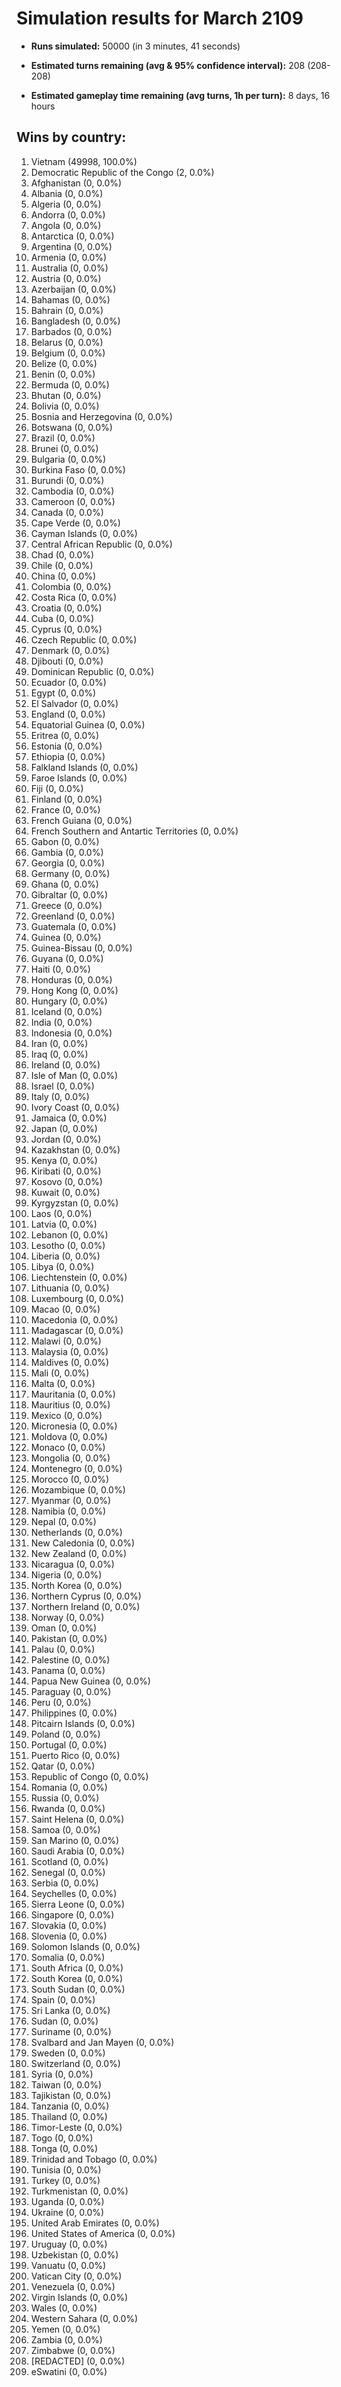 # Simulation results for March 2109

* **Runs simulated:** 50000 (in 3 minutes, 41 seconds)

* **Estimated turns remaining (avg & 95% confidence interval):** 208 (208-208)

* **Estimated gameplay time remaining (avg turns, 1h per turn):** 8 days, 16 hours

## Wins by country:
1. Vietnam (49998, 100.0%)
2. Democratic Republic of the Congo (2, 0.0%)
3. Afghanistan (0, 0.0%)
4. Albania (0, 0.0%)
5. Algeria (0, 0.0%)
6. Andorra (0, 0.0%)
7. Angola (0, 0.0%)
8. Antarctica (0, 0.0%)
9. Argentina (0, 0.0%)
10. Armenia (0, 0.0%)
11. Australia (0, 0.0%)
12. Austria (0, 0.0%)
13. Azerbaijan (0, 0.0%)
14. Bahamas (0, 0.0%)
15. Bahrain (0, 0.0%)
16. Bangladesh (0, 0.0%)
17. Barbados (0, 0.0%)
18. Belarus (0, 0.0%)
19. Belgium (0, 0.0%)
20. Belize (0, 0.0%)
21. Benin (0, 0.0%)
22. Bermuda (0, 0.0%)
23. Bhutan (0, 0.0%)
24. Bolivia (0, 0.0%)
25. Bosnia and Herzegovina (0, 0.0%)
26. Botswana (0, 0.0%)
27. Brazil (0, 0.0%)
28. Brunei (0, 0.0%)
29. Bulgaria (0, 0.0%)
30. Burkina Faso (0, 0.0%)
31. Burundi (0, 0.0%)
32. Cambodia (0, 0.0%)
33. Cameroon (0, 0.0%)
34. Canada (0, 0.0%)
35. Cape Verde (0, 0.0%)
36. Cayman Islands (0, 0.0%)
37. Central African Republic (0, 0.0%)
38. Chad (0, 0.0%)
39. Chile (0, 0.0%)
40. China (0, 0.0%)
41. Colombia (0, 0.0%)
42. Costa Rica (0, 0.0%)
43. Croatia (0, 0.0%)
44. Cuba (0, 0.0%)
45. Cyprus (0, 0.0%)
46. Czech Republic (0, 0.0%)
47. Denmark (0, 0.0%)
48. Djibouti (0, 0.0%)
49. Dominican Republic (0, 0.0%)
50. Ecuador (0, 0.0%)
51. Egypt (0, 0.0%)
52. El Salvador (0, 0.0%)
53. England (0, 0.0%)
54. Equatorial Guinea (0, 0.0%)
55. Eritrea (0, 0.0%)
56. Estonia (0, 0.0%)
57. Ethiopia (0, 0.0%)
58. Falkland Islands (0, 0.0%)
59. Faroe Islands (0, 0.0%)
60. Fiji (0, 0.0%)
61. Finland (0, 0.0%)
62. France (0, 0.0%)
63. French Guiana (0, 0.0%)
64. French Southern and Antartic Territories (0, 0.0%)
65. Gabon (0, 0.0%)
66. Gambia (0, 0.0%)
67. Georgia (0, 0.0%)
68. Germany (0, 0.0%)
69. Ghana (0, 0.0%)
70. Gibraltar (0, 0.0%)
71. Greece (0, 0.0%)
72. Greenland (0, 0.0%)
73. Guatemala (0, 0.0%)
74. Guinea (0, 0.0%)
75. Guinea-Bissau (0, 0.0%)
76. Guyana (0, 0.0%)
77. Haiti (0, 0.0%)
78. Honduras (0, 0.0%)
79. Hong Kong (0, 0.0%)
80. Hungary (0, 0.0%)
81. Iceland (0, 0.0%)
82. India (0, 0.0%)
83. Indonesia (0, 0.0%)
84. Iran (0, 0.0%)
85. Iraq (0, 0.0%)
86. Ireland (0, 0.0%)
87. Isle of Man (0, 0.0%)
88. Israel (0, 0.0%)
89. Italy (0, 0.0%)
90. Ivory Coast (0, 0.0%)
91. Jamaica (0, 0.0%)
92. Japan (0, 0.0%)
93. Jordan (0, 0.0%)
94. Kazakhstan (0, 0.0%)
95. Kenya (0, 0.0%)
96. Kiribati (0, 0.0%)
97. Kosovo (0, 0.0%)
98. Kuwait (0, 0.0%)
99. Kyrgyzstan (0, 0.0%)
100. Laos (0, 0.0%)
101. Latvia (0, 0.0%)
102. Lebanon (0, 0.0%)
103. Lesotho (0, 0.0%)
104. Liberia (0, 0.0%)
105. Libya (0, 0.0%)
106. Liechtenstein (0, 0.0%)
107. Lithuania (0, 0.0%)
108. Luxembourg (0, 0.0%)
109. Macao (0, 0.0%)
110. Macedonia (0, 0.0%)
111. Madagascar (0, 0.0%)
112. Malawi (0, 0.0%)
113. Malaysia (0, 0.0%)
114. Maldives (0, 0.0%)
115. Mali (0, 0.0%)
116. Malta (0, 0.0%)
117. Mauritania (0, 0.0%)
118. Mauritius (0, 0.0%)
119. Mexico (0, 0.0%)
120. Micronesia (0, 0.0%)
121. Moldova (0, 0.0%)
122. Monaco (0, 0.0%)
123. Mongolia (0, 0.0%)
124. Montenegro (0, 0.0%)
125. Morocco (0, 0.0%)
126. Mozambique (0, 0.0%)
127. Myanmar (0, 0.0%)
128. Namibia (0, 0.0%)
129. Nepal (0, 0.0%)
130. Netherlands (0, 0.0%)
131. New Caledonia (0, 0.0%)
132. New Zealand (0, 0.0%)
133. Nicaragua (0, 0.0%)
134. Nigeria (0, 0.0%)
135. North Korea (0, 0.0%)
136. Northern Cyprus (0, 0.0%)
137. Northern Ireland (0, 0.0%)
138. Norway (0, 0.0%)
139. Oman (0, 0.0%)
140. Pakistan (0, 0.0%)
141. Palau (0, 0.0%)
142. Palestine (0, 0.0%)
143. Panama (0, 0.0%)
144. Papua New Guinea (0, 0.0%)
145. Paraguay (0, 0.0%)
146. Peru (0, 0.0%)
147. Philippines (0, 0.0%)
148. Pitcairn Islands (0, 0.0%)
149. Poland (0, 0.0%)
150. Portugal (0, 0.0%)
151. Puerto Rico (0, 0.0%)
152. Qatar (0, 0.0%)
153. Republic of Congo (0, 0.0%)
154. Romania (0, 0.0%)
155. Russia (0, 0.0%)
156. Rwanda (0, 0.0%)
157. Saint Helena (0, 0.0%)
158. Samoa (0, 0.0%)
159. San Marino (0, 0.0%)
160. Saudi Arabia (0, 0.0%)
161. Scotland (0, 0.0%)
162. Senegal (0, 0.0%)
163. Serbia (0, 0.0%)
164. Seychelles (0, 0.0%)
165. Sierra Leone (0, 0.0%)
166. Singapore (0, 0.0%)
167. Slovakia (0, 0.0%)
168. Slovenia (0, 0.0%)
169. Solomon Islands (0, 0.0%)
170. Somalia (0, 0.0%)
171. South Africa (0, 0.0%)
172. South Korea (0, 0.0%)
173. South Sudan (0, 0.0%)
174. Spain (0, 0.0%)
175. Sri Lanka (0, 0.0%)
176. Sudan (0, 0.0%)
177. Suriname (0, 0.0%)
178. Svalbard and Jan Mayen (0, 0.0%)
179. Sweden (0, 0.0%)
180. Switzerland (0, 0.0%)
181. Syria (0, 0.0%)
182. Taiwan (0, 0.0%)
183. Tajikistan (0, 0.0%)
184. Tanzania (0, 0.0%)
185. Thailand (0, 0.0%)
186. Timor-Leste (0, 0.0%)
187. Togo (0, 0.0%)
188. Tonga (0, 0.0%)
189. Trinidad and Tobago (0, 0.0%)
190. Tunisia (0, 0.0%)
191. Turkey (0, 0.0%)
192. Turkmenistan (0, 0.0%)
193. Uganda (0, 0.0%)
194. Ukraine (0, 0.0%)
195. United Arab Emirates (0, 0.0%)
196. United States of America (0, 0.0%)
197. Uruguay (0, 0.0%)
198. Uzbekistan (0, 0.0%)
199. Vanuatu (0, 0.0%)
200. Vatican City (0, 0.0%)
201. Venezuela (0, 0.0%)
202. Virgin Islands (0, 0.0%)
203. Wales (0, 0.0%)
204. Western Sahara (0, 0.0%)
205. Yemen (0, 0.0%)
206. Zambia (0, 0.0%)
207. Zimbabwe (0, 0.0%)
208. [REDACTED] (0, 0.0%)
209. eSwatini (0, 0.0%)
